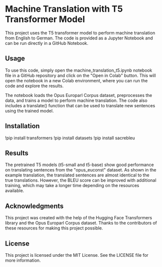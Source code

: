 # Machine Translation with T5 Transformer Model

This project uses the T5 transformer model to perform machine translation from English to German. The code is provided as a Jupyter Notebook and can be run directly in a GitHub Notebook.

## Usage
To use this code, simply open the machine_translation_t5.ipynb notebook file in a GitHub repository and click on the "Open in Colab" button. This will open the notebook in a new Colab environment, where you can run the code and explore the results.

The notebook loads the Opus Europarl Corpus dataset, preprocesses the data, and trains a model to perform machine translation. The code also includes a translate() function that can be used to translate new sentences using the trained model.

## Installation
!pip install transformers
!pip install datasets
!pip install sacrebleu

## Results
The pretrained T5 models (t5-small and t5-base) show good performance on translating sentences from the "opus_euconst" dataset. As shown in the example translation, the translated sentences are almost identical to the true translations. However, the BLEU score can be improved with additional training, which may take a longer time depending on the resources available.

## Acknowledgments
This project was created with the help of the Hugging Face Transformers library and the Opus Europarl Corpus dataset. Thanks to the contributors of these resources for making this project possible.

## License
This project is licensed under the MIT License. See the LICENSE file for more information.
